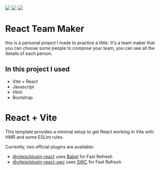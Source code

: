 <img src='ilustration1'/>
<img src='ilustration2'/>
<img src='ilustration3'/>

# React Team Maker

this is a personal project I made to practice a little.
It's a team maker that you can choose some people to compose your team, you can see all the details of each person.

## In this project I used

- Vite + React
- Javascript
- Html
- Bootstrap

# React + Vite

This template provides a minimal setup to get React working in Vite with HMR and some ESLint rules.

Currently, two official plugins are available:

- [@vitejs/plugin-react](https://github.com/vitejs/vite-plugin-react/blob/main/packages/plugin-react/README.md) uses [Babel](https://babeljs.io/) for Fast Refresh
- [@vitejs/plugin-react-swc](https://github.com/vitejs/vite-plugin-react-swc) uses [SWC](https://swc.rs/) for Fast Refresh
